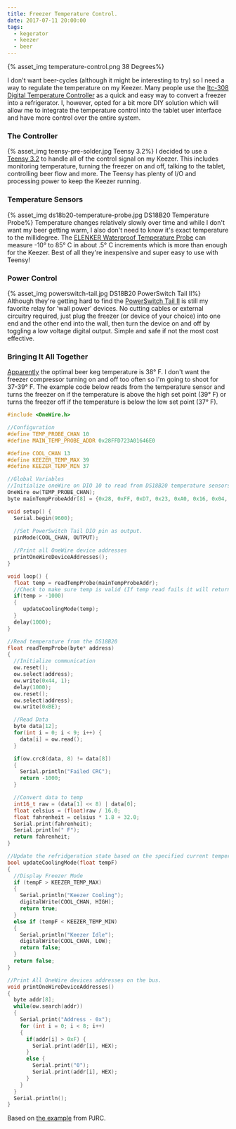 ```yaml
---
title: Freezer Temperature Control.
date: 2017-07-11 20:00:00
tags: 
  - kegerator
  - keezer 
  - beer
---
```


{% asset_img temperature-control.png 38 Degrees%}


I don't want beer-cycles (although it might be interesting to try) so I need a way to regulate the temperature on my Keezer.  Many people use the <a target="_blank" href="https://www.amazon.com/gp/product/B011296704/ref=as_li_tl?ie=UTF8&camp=1789&creative=9325&creativeASIN=B011296704&linkCode=as2&tag=samkristoff-20&linkId=d887d015a837b61cf2144f9deb1b1019">Itc-308 Digital Temperature Controller</a> as a quick and easy way to convert a freezer into a refrigerator.  I, however, opted for a bit more DIY solution which will allow me to integrate the temperature control into the tablet user interface and have more control over the entire system.

### The Controller
{% asset_img teensy-pre-solder.jpg Teensy 3.2%}
I decided to use a <a target="_blank" href="https://www.amazon.com/gp/product/B015M3K5NG/ref=as_li_tl?ie=UTF8&camp=1789&creative=9325&creativeASIN=B015M3K5NG&linkCode=as2&tag=samkristoff-20&linkId=40ba9b1a98676ba627857f9454fd03a3">Teensy 3.2</a> to handle all of the control signal on my Keezer.  This includes monitoring temperature, turning the freezer on and off, talking to the tablet, controlling beer flow and more.  The Teensy has plenty of I/O and processing power to keep the Keezer running.

### Temperature Sensors
{% asset_img ds18b20-temperature-probe.jpg DS18B20 Temperature Probe%}
Temperature changes relatively slowly over time and while I don't want my beer getting warm, I also don't need to know it's exact temperature to the millidegree.  The <a target="_blank" href="https://www.amazon.com/gp/product/B01DQQPR2A/ref=as_li_tl?ie=UTF8&camp=1789&creative=9325&creativeASIN=B01DQQPR2A&linkCode=as2&tag=samkristoff-20&linkId=c1479bcef02a55085069730c91cdd5fe">ELENKER Waterproof Temperature Probe</a> can measure -10° to 85° C in about .5° C increments which is more than enough for the Keezer.  Best of all they're inexpensive and super easy to use with Teensy!

### Power Control
{% asset_img powerswitch-tail.jpg DS18B20 PowerSwitch Tail II%}
Although they're getting hard to find the <a target="_blank" href="https://www.amazon.com/gp/product/B00B888VHM/ref=as_li_tl?ie=UTF8&camp=1789&creative=9325&creativeASIN=B00B888VHM&linkCode=as2&tag=samkristoff-20&linkId=1df647d959134c8c05da3f4793851483">PowerSwitch Tail II</a> is still my favorite relay for 'wall power' devices.  No cutting cables or external circuitry required, just plug the freezer (or device of your choice) into one end and the other end into the wall, then turn the device on and off by toggling a low voltage digital output.  Simple and safe if not the most cost effective.

### Bringing It All Together
[Apparently](http://bfy.tw/CqWR) the optimal beer keg temperature is 38° F.  I don't want the freezer compressor turning on and off too often so I'm going to shoot for 37-39° F.  The example code below reads from the temperature sensor and turns the freezer on if the temperature is above the high set point (39° F) or turns the freezer off if the temperature is below the low set point (37° F). 

```C++
#include <OneWire.h>

//Configuration
#define TEMP_PROBE_CHAN 10
#define MAIN_TEMP_PROBE_ADDR 0x28FFD723A01646E0

#define COOL_CHAN 13
#define KEEZER_TEMP_MAX 39
#define KEEZER_TEMP_MIN 37

//Global Variables
//Initialize oneWire on DIO 10 to read from DS18B20 temperature sensors
OneWire ow(TEMP_PROBE_CHAN);
byte mainTempProbeAddr[8] = {0x28, 0xFF, 0xD7, 0x23, 0xA0, 0x16, 0x04, 0x6E};

void setup() {
  Serial.begin(9600);
  
  //Set PowerSwitch Tail DIO pin as output.
  pinMode(COOL_CHAN, OUTPUT);

  //Print all OneWire device addresses
  printOneWireDeviceAddresses();
}

void loop() {  
  float temp = readTempProbe(mainTempProbeAddr);
  //Check to make sure temp is valid (If temp read fails it will return -1000)
  if(temp > -1000)
  {
     updateCoolingMode(temp);    
  } 
  delay(1000);
}

//Read temperature from the DS18B20
float readTempProbe(byte* address)
{  
  //Initialize communication
  ow.reset();
  ow.select(address);
  ow.write(0x44, 1);
  delay(1000); 
  ow.reset(); 
  ow.select(address);    
  ow.write(0xBE);  

  //Read Data
  byte data[12];
  for(int i = 0; i < 9; i++) {
    data[i] = ow.read();   
  }

  if(ow.crc8(data, 8) != data[8])
  {
    Serial.println("Failed CRC");
    return -1000;
  }

  //Convert data to temp
  int16_t raw = (data[1] << 8) | data[0];  
  float celsius = (float)raw / 16.0;
  float fahrenheit = celsius * 1.8 + 32.0; 
  Serial.print(fahrenheit);
  Serial.println(" F");
  return fahrenheit;
}

//Update the refridgeration state based on the specified current temperature in F.  This function returns true when cooling is enabled and false otherwise.
bool updateCoolingMode(float tempF)
{
  //Display Freezer Mode
  if (tempF > KEEZER_TEMP_MAX)
  {
    Serial.println("Keezer Cooling");
    digitalWrite(COOL_CHAN, HIGH);
    return true;
  }
  else if (tempF < KEEZER_TEMP_MIN)
  {
    Serial.println("Keezer Idle");
    digitalWrite(COOL_CHAN, LOW);
    return false;
  }
  return false;
}

//Print All OneWire devices addresses on the bus.
void printOneWireDeviceAddresses()
{
  byte addr[8];
  while(ow.search(addr)) 
  {
    Serial.print("Address - 0x");
    for (int i = 0; i < 8; i++) 
    {   
      if(addr[i] > 0xF) {
        Serial.print(addr[i], HEX);  
      }
      else {
        Serial.print("0");  
        Serial.print(addr[i], HEX);  
      }      
    }
  }
  Serial.println();
}
```
Based on [the example](https://www.pjrc.com/teensy/td_libs_OneWire.html) from PJRC.